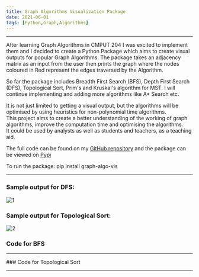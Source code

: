 ```yaml
---
title: Graph Algorithms Visualization Package
date: 2021-06-01
tags: [Python,Graph,Algorithms]
---
```


<hr>
After learning Graph Algorithms in CMPUT 204 I was excited to implement them and I decided to create a Python Package which aims to create visual outputs for popular Graph Algorithms. The package takes an adjacency matrix as an input from the user then prints the graph where the nodes coloured in Red represent the edges traversed by the Algorithm.   

So far the package includes Breadth First Search (BFS), Depth First Search (DFS), Topological Sort, Prim's and Kruskal's algorithm for MST. I will continue implementing and adding more algorithms like A* Search etc.  


It is not just limited to getting a visual output, but the algorithms will be optimised by using heuristics for non-polynomial time algorithms.   
This project aims to create a better understanding of the working of graph algorithms, improve the computation time and optimising the algorithms.  
It could be used by analysts as well as students and teachers, as a teaching aid.

The full code can be found on my [GitHub repository](https://github.com/Akarsh654/Graph-Algorithms-Package) and the package can be viewed on [Pypi](https://pypi.org/project/graph-algo-vis/0.2/#description)    

To run the package: pip install graph-algo-vis    
<hr>

### Sample output for DFS:   
![1](https://i.ibb.co/mXPTWQK/DFS-Result.png)   

### Sample output for Topological Sort:  
![2](https://i.ibb.co/Rz4qPMv/Graph-after-Topological-Sort.png)      

### Code for BFS  
<script src="https://gist.github.com/Akarsh654/7a2f08f2d039803c443af24f8fbfcd41.js"></script>
<hr>    
### Code for Topological Sort  
<script src="https://gist.github.com/Akarsh654/d31d1f4787df711aed59d320ba1ded77.js"></script>
<hr>  
